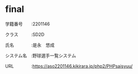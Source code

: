 # final　

学籍番号　　:2201146

クラス　　　:SD2D

氏名　　　　:是永　悠成

システム名　:野球選手一覧システム

URL　　　　:https://aso2201146.kikirara.jp/php2/PHPsaisyuu/
